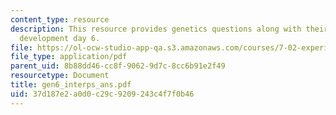 ```yaml
---
content_type: resource
description: This resource provides genetics questions along with their answers for
  development day 6.
file: https://ol-ocw-studio-app-qa.s3.amazonaws.com/courses/7-02-experimental-biology-communication-spring-2005/37d187e2a0d0c29c9209243c4f7f0b46_gen6_interps_ans.pdf
file_type: application/pdf
parent_uid: 8b88dd46-cc8f-9062-9d7c-8cc6b91e2f49
resourcetype: Document
title: gen6_interps_ans.pdf
uid: 37d187e2-a0d0-c29c-9209-243c4f7f0b46
---
```

